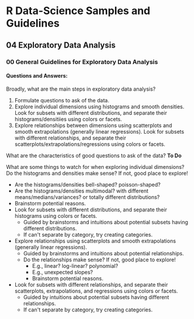 # R Data-Science Samples and Guidelines
## 04 Exploratory Data Analysis
### 00 General Guidelines for Exploratory Data Analysis
#### Questions and Answers:

Broadly, what are the main steps in exploratory data analysis? 
1. Formulate questions to ask of the data.
2. Explore individual dimensions using histograms and smooth densities. Look for subsets with different distributions, and separate their histograms/densitiies using colors or facets.
3. Explore relationships between dimensions using scatterplots and smooth extrapolations (generally linear regressions). Look for subsets with different relationships, and separate their scatterplots/extrapolations/regressions using colors or facets.


What are the characteristics of good questions to ask of the data? 
**To Do**


What are some things to watch for when exploring individual dimensions? 
Do the histograms and densities make sense? If not, good place to explore!
- Are the histograms/densities bell-shaped? poisson-shaped?
- Are the histograms/densities multimodal? with different means/medians/variances? or totally different distributions?
- Brainstorm potential reasons.
- Look for subsets with different distributions, and separate their histograms using colors or facets.
  - Guided by brainstorms and intuitions about potential subsets having different distributions.
  - If can't separate by category, try creating categories.
- Explore relationships using scatterplots and smooth extrapolations (generally linear regressions).
  - Guided by brainstorms and intuitions about potential relationships.
  - Do the relationships make sense? If not, good place to explore!
    - E.g., linear? log-linear? polynomial?
    - E.g., unexpected slopes?
    - Brainstorm potential reasons.
- Look for subsets with different relationships, and separate their scatterplots, extrapolations, and regressions using colors or facets.
  - Guided by intuitions about potential subsets having different relationships.
  - If can't separate by category, try creating categories.

